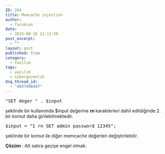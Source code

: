 ```yaml
---
ID: 294
title: Memcache injection
author:
  - farukcan
date:
  - 2015-08-16 12:11:59
post_excerpt:
  - ""
layout: post
published: true
category:
  - Yazılım
tags:
  - yazılım
  - sibergüvenlik
dsq_thread_id:
  - "4037498447"
---
```


<pre>"SET deger " . $input</pre>
şeklinde bir kullanımda $input değerine <strong>rn </strong>karakterleri dahil edildiğinde 2. bir komut daha girilebilmektedir.
<pre>$input = "1 rn SET admin_password 12345";</pre>
şeklinde bir komut ile diğer memcache değerleri değiştirilebilir.

<strong>Çözüm</strong> : Alt satıra geçişe engel olmak.
